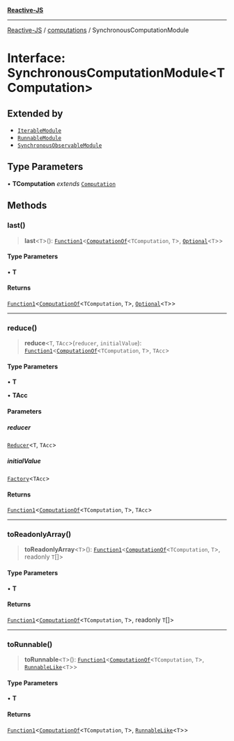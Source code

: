 [**Reactive-JS**](../../README.md)

***

[Reactive-JS](../../README.md) / [computations](../README.md) / SynchronousComputationModule

# Interface: SynchronousComputationModule\<TComputation\>

## Extended by

- [`IterableModule`](../Iterable/interfaces/IterableModule.md)
- [`RunnableModule`](../Runnable/interfaces/RunnableModule.md)
- [`SynchronousObservableModule`](../../concurrent/SynchronousObservable/interfaces/SynchronousObservableModule.md)

## Type Parameters

• **TComputation** *extends* [`Computation`](../type-aliases/Computation.md)

## Methods

### last()

> **last**\<`T`\>(): [`Function1`](../../functions/type-aliases/Function1.md)\<[`ComputationOf`](../type-aliases/ComputationOf.md)\<`TComputation`, `T`\>, [`Optional`](../../functions/type-aliases/Optional.md)\<`T`\>\>

#### Type Parameters

• **T**

#### Returns

[`Function1`](../../functions/type-aliases/Function1.md)\<[`ComputationOf`](../type-aliases/ComputationOf.md)\<`TComputation`, `T`\>, [`Optional`](../../functions/type-aliases/Optional.md)\<`T`\>\>

***

### reduce()

> **reduce**\<`T`, `TAcc`\>(`reducer`, `initialValue`): [`Function1`](../../functions/type-aliases/Function1.md)\<[`ComputationOf`](../type-aliases/ComputationOf.md)\<`TComputation`, `T`\>, `TAcc`\>

#### Type Parameters

• **T**

• **TAcc**

#### Parameters

##### reducer

[`Reducer`](../../functions/type-aliases/Reducer.md)\<`T`, `TAcc`\>

##### initialValue

[`Factory`](../../functions/type-aliases/Factory.md)\<`TAcc`\>

#### Returns

[`Function1`](../../functions/type-aliases/Function1.md)\<[`ComputationOf`](../type-aliases/ComputationOf.md)\<`TComputation`, `T`\>, `TAcc`\>

***

### toReadonlyArray()

> **toReadonlyArray**\<`T`\>(): [`Function1`](../../functions/type-aliases/Function1.md)\<[`ComputationOf`](../type-aliases/ComputationOf.md)\<`TComputation`, `T`\>, readonly `T`[]\>

#### Type Parameters

• **T**

#### Returns

[`Function1`](../../functions/type-aliases/Function1.md)\<[`ComputationOf`](../type-aliases/ComputationOf.md)\<`TComputation`, `T`\>, readonly `T`[]\>

***

### toRunnable()

> **toRunnable**\<`T`\>(): [`Function1`](../../functions/type-aliases/Function1.md)\<[`ComputationOf`](../type-aliases/ComputationOf.md)\<`TComputation`, `T`\>, [`RunnableLike`](RunnableLike.md)\<`T`\>\>

#### Type Parameters

• **T**

#### Returns

[`Function1`](../../functions/type-aliases/Function1.md)\<[`ComputationOf`](../type-aliases/ComputationOf.md)\<`TComputation`, `T`\>, [`RunnableLike`](RunnableLike.md)\<`T`\>\>
